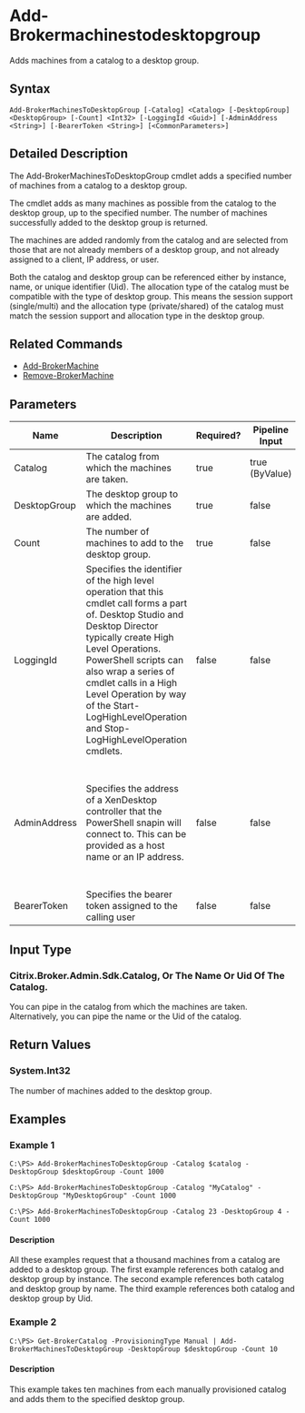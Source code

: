 ﻿
# Add-Brokermachinestodesktopgroup
Adds machines from a catalog to a desktop group.
## Syntax
```
Add-BrokerMachinesToDesktopGroup [-Catalog] <Catalog> [-DesktopGroup] <DesktopGroup> [-Count] <Int32> [-LoggingId <Guid>] [-AdminAddress <String>] [-BearerToken <String>] [<CommonParameters>]
```
## Detailed Description
The Add-BrokerMachinesToDesktopGroup cmdlet adds a specified number of machines from a catalog to a desktop group.

The cmdlet adds as many machines as possible from the catalog to the desktop group, up to the specified number. The number of machines successfully added to the desktop group is returned.

The machines are added randomly from the catalog and are selected from those that are not already members of a desktop group, and not already assigned to a client, IP address, or user.

Both the catalog and desktop group can be referenced either by instance, name, or unique identifier (Uid). The allocation type of the catalog must be compatible with the type of desktop group. This means the session support (single/multi) and the allocation type (private/shared) of the catalog must match the session support and allocation type in the desktop group.


## Related Commands

* [Add-BrokerMachine](./Add-BrokerMachine/)
* [Remove-BrokerMachine](./Remove-BrokerMachine/)
## Parameters
| Name   | Description | Required? | Pipeline Input | Default Value |
| --- | --- | --- | --- | --- |
| Catalog | The catalog from which the machines are taken. | true | true (ByValue) |  |
| DesktopGroup | The desktop group to which the machines are added. | true | false |  |
| Count | The number of machines to add to the desktop group. | true | false |  |
| LoggingId | Specifies the identifier of the high level operation that this cmdlet call forms a part of. Desktop Studio and Desktop Director typically create High Level Operations. PowerShell scripts can also wrap a series of cmdlet calls in a High Level Operation by way of the Start-LogHighLevelOperation and Stop-LogHighLevelOperation cmdlets. | false | false |  |
| AdminAddress | Specifies the address of a XenDesktop controller that the PowerShell snapin will connect to. This can be provided as a host name or an IP address. | false | false | Localhost. Once a value is provided by any cmdlet, this value will become the default. |
| BearerToken | Specifies the bearer token assigned to the calling user | false | false |  |

## Input Type

### Citrix.Broker.Admin.Sdk.Catalog, Or The Name Or Uid Of The Catalog.
You can pipe in the catalog from which the machines are taken. Alternatively, you can pipe the name or the Uid of the catalog.
## Return Values

### System.Int32
The number of machines added to the desktop group.
## Examples

### Example 1
```
C:\PS> Add-BrokerMachinesToDesktopGroup -Catalog $catalog -DesktopGroup $desktopGroup -Count 1000

C:\PS> Add-BrokerMachinesToDesktopGroup -Catalog "MyCatalog" -DesktopGroup "MyDesktopGroup" -Count 1000

C:\PS> Add-BrokerMachinesToDesktopGroup -Catalog 23 -DesktopGroup 4 -Count 1000
```
#### Description
All these examples request that a thousand machines from a catalog are added to a desktop group. The first example references both catalog and desktop group by instance. The second example references both catalog and desktop group by name. The third example references both catalog and desktop group by Uid.
### Example 2
```
C:\PS> Get-BrokerCatalog -ProvisioningType Manual | Add-BrokerMachinesToDesktopGroup -DesktopGroup $desktopGroup -Count 10
```
#### Description
This example takes ten machines from each manually provisioned catalog and adds them to the specified desktop group.
